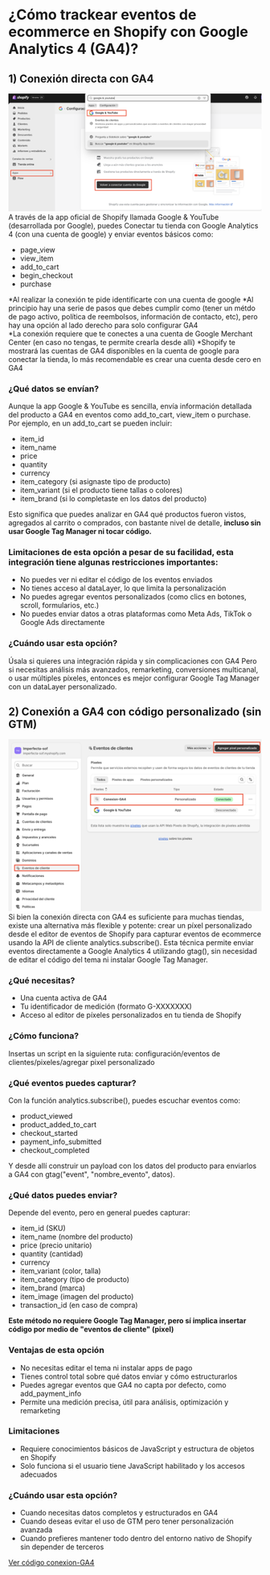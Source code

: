 # ¿Cómo trackear eventos de ecommerce en Shopify con Google Analytics 4 (GA4)?

## 1) Conexión directa con GA4
![Conexión directa con GA4](../images/opcion1.png)
A través de la app oficial de Shopify llamada Google & YouTube (desarrollada por Google), puedes Conectar tu tienda con Google Analytics 4 (con una cuenta de google)
y enviar eventos básicos como:

- page_view
- view_item
- add_to_cart
- begin_checkout
- purchase

*Al realizar la conexión te pide identificarte con una cuenta de google
*Al principio hay una serie de pasos que debes cumplir como (tener un métdo de pago activo, política de reembolsos, información de contacto, etc), pero hay una opción al lado derecho para solo configurar GA4  
*La conexión requiere que te conectes a una cuenta de Google Merchant Center (en caso no tengas, te permite crearla desde allí) 
*Shopify te mostrará las cuentas de GA4 disponibles en la cuenta de google para conectar la tienda, lo más recomendable es crear una cuenta desde cero en GA4


### ¿Qué datos se envían?
Aunque la app Google & YouTube es sencilla, envía información detallada del producto a GA4 en eventos como add_to_cart, view_item o purchase. Por ejemplo, en un add_to_cart se pueden incluir:

- item_id
- item_name
- price
- quantity
- currency
- item_category (si asignaste tipo de producto)
- item_variant (si el producto tiene tallas o colores)
- item_brand (si lo completaste en los datos del producto)

Esto significa que puedes analizar en GA4 qué productos fueron vistos, agregados al carrito o comprados, con bastante nivel de detalle, **incluso sin usar Google Tag Manager ni tocar código.**

### Limitaciones de esta opción a pesar de su facilidad, esta integración tiene algunas restricciones importantes:

- No puedes ver ni editar el código de los eventos enviados
- No tienes acceso al dataLayer, lo que limita la personalización
- No puedes agregar eventos personalizados (como clics en botones, scroll, formularios, etc.)
- No puedes enviar datos a otras plataformas como Meta Ads, TikTok o Google Ads directamente

### ¿Cuándo usar esta opción?
Úsala si quieres una integración rápida y sin complicaciones con GA4
Pero si necesitas análisis más avanzados, remarketing, conversiones multicanal, o usar múltiples píxeles, entonces es mejor configurar Google Tag Manager con un dataLayer personalizado.




## 2) Conexión a GA4 con código personalizado (sin GTM)
![Conexión directa con GA4](../images/opcion2.png)
Si bien la conexión directa con GA4 es suficiente para muchas tiendas, existe una alternativa más flexible y potente: crear un píxel personalizado desde el editor de eventos de Shopify para capturar eventos de ecommerce usando la API de cliente analytics.subscribe().
Esta técnica permite enviar eventos directamente a Google Analytics 4 utilizando gtag(), sin necesidad de editar el código del tema ni instalar Google Tag Manager.


### ¿Qué necesitas?
- Una cuenta activa de GA4
- Tu identificador de medición (formato G-XXXXXXX)
- Acceso al editor de píxeles personalizados en tu tienda de Shopify

### ¿Cómo funciona?
Insertas un script en la siguiente ruta: configuración/eventos de clientes/pixeles/agregar pixel personalizado


### ¿Qué eventos puedes capturar?
Con la función analytics.subscribe(), puedes escuchar eventos como:

- product_viewed
- product_added_to_cart
- checkout_started
- payment_info_submitted
- checkout_completed

Y desde allí construir un payload con los datos del producto para enviarlos a GA4 con gtag("event", "nombre_evento", datos).

### ¿Qué datos puedes enviar?
Depende del evento, pero en general puedes capturar:

- item_id (SKU)
- item_name (nombre del producto)
- price (precio unitario)
- quantity (cantidad)
- currency
- item_variant (color, talla)
- item_category (tipo de producto)
- item_brand (marca)
- item_image (imagen del producto)
- transaction_id (en caso de compra)

**Este método no requiere Google Tag Manager, pero sí implica insertar código por medio de "eventos de cliente" (pixel)**

### Ventajas de esta opción

- No necesitas editar el tema ni instalar apps de pago
- Tienes control total sobre qué datos enviar y cómo estructurarlos
- Puedes agregar eventos que GA4 no capta por defecto, como add_payment_info
- Permite una medición precisa, útil para análisis, optimización y remarketing

### Limitaciones

- Requiere conocimientos básicos de JavaScript y estructura de objetos en Shopify
- Solo funciona si el usuario tiene JavaScript habilitado y los accesos adecuados


### ¿Cuándo usar esta opción?

- Cuando necesitas datos completos y estructurados en GA4
- Cuando deseas evitar el uso de GTM pero tener personalización avanzada
- Cuando prefieres mantener todo dentro del entorno nativo de Shopify sin depender de terceros


[Ver código conexion-GA4](../scripts/ga4-tracking-shopify.js)




